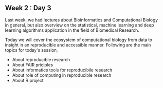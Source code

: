 ## Week 2 : Day 3
Last week, we had lectures about Bioinformatics and Computational Biology in general, but also overview on the statistical, machine learning and deep learning algorithms application in the field of Biomedical Research. 

Today we will cover the ecosystem of computational biology from data to insight in an reproducible and accessible manner. Following are the main topics for today's session,

- About reproducible research
- About FAIR priciples
- About informatics tools for reproducibile research
- About role of computing in reproducible research
- About R project
